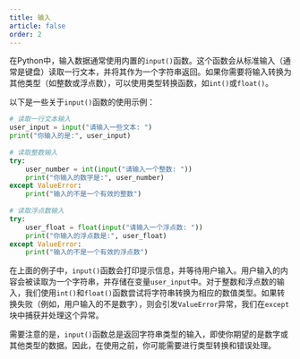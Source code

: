 ```yaml
---
title: 输入
article: false
order: 2
---
```


在Python中，输入数据通常使用内置的`input()`函数。这个函数会从标准输入（通常是键盘）读取一行文本，并将其作为一个字符串返回。如果你需要将输入转换为其他类型（如整数或浮点数），可以使用类型转换函数，如`int()`或`float()`。

以下是一些关于`input()`函数的使用示例：

```python
# 读取一行文本输入
user_input = input("请输入一些文本: ")
print("你输入的是:", user_input)
 
# 读取整数输入
try:
    user_number = int(input("请输入一个整数: "))
    print("你输入的数字是:", user_number)
except ValueError:
    print("输入的不是一个有效的整数")
 
# 读取浮点数输入
try:
    user_float = float(input("请输入一个浮点数: "))
    print("你输入的浮点数是:", user_float)
except ValueError:
    print("输入的不是一个有效的浮点数")
```

在上面的例子中，`input()`函数会打印提示信息，并等待用户输入。用户输入的内容会被读取为一个字符串，并存储在变量`user_input`中。对于整数和浮点数的输入，我们使用`int()`和`float()`函数尝试将字符串转换为相应的数值类型。如果转换失败（例如，用户输入的不是数字），则会引发`ValueError`异常，我们在`except`块中捕获并处理这个异常。

需要注意的是，`input()`函数总是返回字符串类型的输入，即使你期望的是数字或其他类型的数据。因此，在使用之前，你可能需要进行类型转换和错误处理。